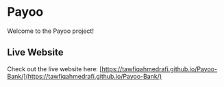 # Payoo

Welcome to the Payoo project!

## Live Website

Check out the live website here: [https://tawfiqahmedrafi.github.io/Payoo-Bank/](https://tawfiqahmedrafi.github.io/Payoo-Bank/)
